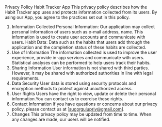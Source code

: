Privacy Policy
Habit Tracker App
This privacy policy describes how the Habit Tracker app uses and protects information collected from its users. By using our App, you agree to the practices set out in this policy.
1. Information Collected
Personal Information: Our application may collect personal information of users such as e-mail address, name. This information is used to create user accounts and communicate with users.
Habit Data: Data such as the habits that users add through the application and the completion status of these habits are collected.
2. Use of Information
The information collected is used to improve the user experience, provide in-app services and communicate with users.
Statistical analyses can be performed to help users track their habits.
3. Sharing Information
User information is not shared with third parties. However, it may be shared with authorized authorities in line with legal requirements.
4. Data Security
User data is stored using security protocols and encryption methods to protect against unauthorized access.
5. User Rights
Users have the right to view, update or delete their personal information.You can contact us to exercise these rights.
6. Contact Information
If you have questions or concerns about our privacy policy, please contact us at [sugorgulupriv@gmail.com].
7. Changes
This privacy policy may be updated from time to time. When any changes are made, our users will be notified.
